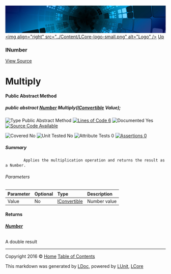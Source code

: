 ![](../Content/LCore-banner-small.png "")
[&lt;img align=&quot;right&quot; src=&quot;../Content/LCore-logo-small.png&quot; alt=&quot;Logo&quot; /&gt;](../../README.md)
[Up](INumber.md)

### INumber
[View Source](../Numbers/INumber.cs)

# Multiply

#### Public Abstract Method

##### public abstract <strong><a href="Number.md" alt="">Number</a></strong> Multiply(<a href="https://msdn.microsoft.com/en-us/library/system.iconvertible.aspx" alt="">IConvertible</a> Value);

![Type Public Abstract Method](http://b.repl.ca/v1/Type-Public%20Abstract%20Method-blue.png "") [![Lines of Code 6](http://b.repl.ca/v1/Lines%20of%20Code-6-blue.png "")](../Numbers/INumber.cs#L85)    ![Documented Yes](http://b.repl.ca/v1/Documented-Yes-brightgreen.png "") [![Source Code Available](http://b.repl.ca/v1/Source%20Code-Available-brightgreen.png "")](../Numbers/INumber.cs#L85)

![Covered No](http://b.repl.ca/v1/Covered-No-red.png "") ![Unit Tested No](http://b.repl.ca/v1/Unit%20Tested-No-lightgrey.png "") ![Attribute Tests 0](http://b.repl.ca/v1/Attribute%20Tests-0-lightgrey.png "") [![Assertions 0](http://b.repl.ca/v1/Assertions-0-lightgrey.png "")](../Numbers/INumber.cs)

##### Summary

            Applies the multiplication operation and returns the result as a Number.
            

###### Parameters

Parameter | Optional | Type | Description
:---  | :---  | :---  | :--- 
Value | No | [IConvertible](https://msdn.microsoft.com/en-us/library/system.iconvertible.aspx) | Number value


#### Returns

###### **[Number](Number.md)**
A double result



---

Copyright 2016 &copy; [Home](../../README.md) [Table of Contents](../../TableOfContents.md)

This markdown was generated by [LDoc](https://github.com/CodeSingularity/LDoc), powered by [LUnit](https://github.com/CodeSingularity/LUnit), [LCore](https://github.com/CodeSingularity/LCore)
